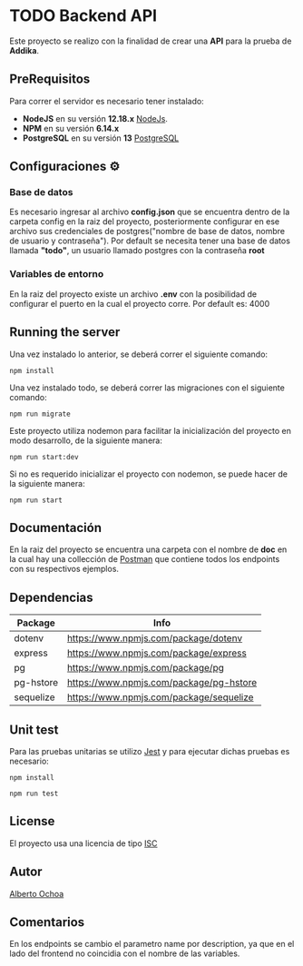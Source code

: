 # TODO Backend API

Este proyecto se realizo con la finalidad de crear una **API** para la prueba de **Addika**.

## PreRequisitos

Para correr el servidor es necesario tener instalado:

- **NodeJS** en su versión **12.18.x** [NodeJs](https://nodejs.org/en/blog/release/v12.18.4/).
- **NPM** en su versión **6.14.x**
- **PostgreSQL** en su versión **13** [PostgreSQL](https://www.postgresql.org/download/)

## Configuraciones ⚙

### Base de datos

Es necesario ingresar al archivo **config.json** que se encuentra dentro de la carpeta config en la raiz del proyecto, posteriormente configurar en ese archivo sus credenciales de postgres("nombre de base de datos, nombre de usuario y contraseña").
Por default se necesita tener una base de datos llamada **"todo"**, un usuario llamado postgres con la contraseña **root**

### Variables de entorno

En la raiz del proyecto existe un archivo **.env** con la posibilidad de configurar el puerto en la cual el proyecto corre.
Por default es: 4000

## Running the server

Una vez instalado lo anterior, se deberá correr el siguiente comando:

```
npm install
```

Una vez instalado todo, se deberá correr las migraciones con el siguiente comando:

```
npm run migrate
```

Este proyecto utiliza nodemon para facilitar la inicialización del proyecto en modo desarrollo, de la siguiente manera:

```
npm run start:dev
```

Si no es requerido inicializar el proyecto con nodemon, se puede hacer de la siguiente manera:

```
npm run start
```

## Documentación

En la raiz del proyecto se encuentra una carpeta con el nombre de **doc** en la cual hay una collección de [Postman](https://www.postman.com/downloads/) que contiene todos los endpoints con su respectivos ejemplos.

## Dependencias

| Package   | Info                                    |
| --------- | --------------------------------------- |
| dotenv    | https://www.npmjs.com/package/dotenv    |
| express   | https://www.npmjs.com/package/express   |
| pg        | https://www.npmjs.com/package/pg        |
| pg-hstore | https://www.npmjs.com/package/pg-hstore |
| sequelize | https://www.npmjs.com/package/sequelize |

## Unit test

Para las pruebas unitarias se utilizo [Jest](https://jestjs.io/docs/en/getting-started) y para ejecutar dichas pruebas es necesario:

```
npm install
```

```
npm run test
```

## License

El proyecto usa una licencia de tipo [ISC](https://opensource.org/licenses/ISC)

## Autor

[Alberto Ochoa](https://www.linkedin.com/in/alberto-ochoa-de-la-torre-340410171/)

## Comentarios

En los endpoints se cambio el parametro name por description, ya que en el lado del frontend no coincidia con el nombre de las variables.
